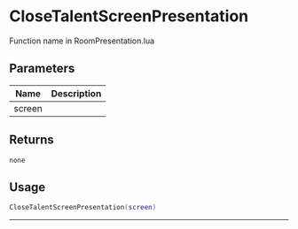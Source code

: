 # CloseTalentScreenPresentation

Function name in RoomPresentation.lua

## Parameters

| Name   | Description |
| ------ | ----------- |
| screen |             |

## Returns

`none`

## Usage

```lua
CloseTalentScreenPresentation(screen)
```

---
